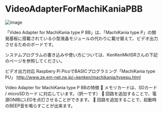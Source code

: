 # VideoAdapterForMachiKaniaPBB
![image](https://github.com/user-attachments/assets/362f0d3e-4cf3-400d-90c4-77db9ebfdeb6)

「Video Adapter for MachiKania type P BB」は、「MachiKania type P」の開発基板に搭載されている小型液晶モジュールの代わりに載せ替えて、ビデオ出力させるためのボードです。

システムプログラムの書き込みや使い方については、KenKenMkIISRさんの下記のページを参照してください。

ビデオ出力対応 Raspbery Pi PicoでBASICプログラミング「MachiKania type PU」
http://www.ze.em-net.ne.jp/~kenken/machikania/typepu.html

Video Adapter for MachiKania type P BBの特徴
	メモリカードは、SDカード / microSDカード に対応しています。（択一です）
	回路を追加することで、電源ON時にLEDを点灯させることができます。
	回路を追加することで、起動時のBEEP音を鳴らすことが出来ます。
